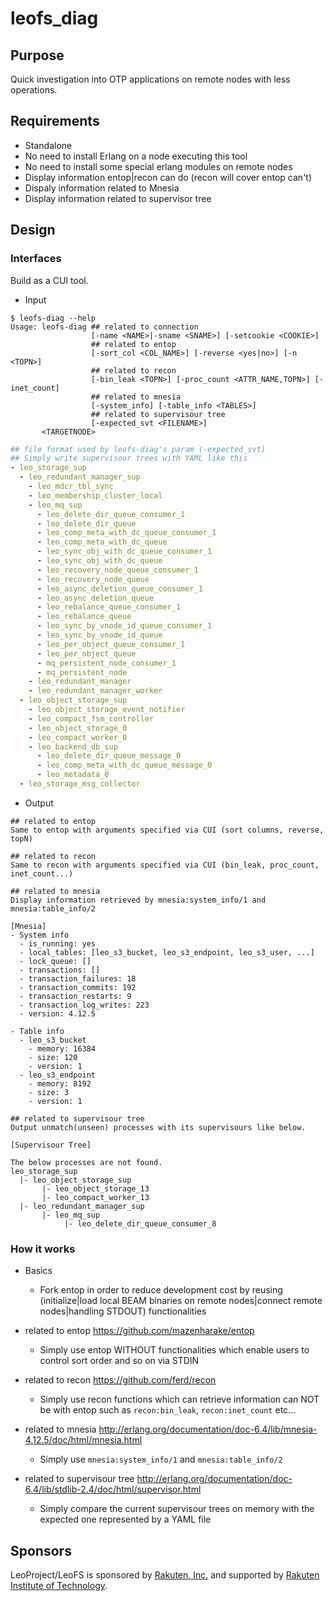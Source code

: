 # leofs_diag

## Purpose
Quick investigation into OTP applications on remote nodes with less operations.

## Requirements
- Standalone
- No need to install Erlang on a node executing this tool
- No need to install some special erlang modules on remote nodes
- Display information entop|recon can do (recon will cover entop can't)
- Dispaly information related to Mnesia
- Display information related to supervisor tree

## Design
### Interfaces
Build as a CUI tool.

- Input

```shell
$ leofs-diag --help
Usage: leofs-diag ## related to connection
                  [-name <NAME>|-sname <SNAME>] [-setcookie <COOKIE>]
                  ## related to entop
                  [-sort_col <COL_NAME>] [-reverse <yes|no>] [-n <TOPN>]
                  ## related to recon
                  [-bin_leak <TOPN>] [-proc_count <ATTR_NAME,TOPN>] [-inet_count] 
                  ## related to mnesia
                  [-system_info] [-table_info <TABLES>]
                  ## related to supervisour tree
                  [-expected_svt <FILENAME>]
       <TARGETNODE>
```

```yaml
## file format used by leofs-diag's param (-expected_svt)
## Simply write supervisour trees with YAML like this
- leo_storage_sup
  - leo_redundant_manager_sup
    - leo_mdcr_tbl_sync
    - leo_membership_cluster_local
    - leo_mq_sup
      - leo_delete_dir_queue_consumer_1
      - leo_delete_dir_queue
      - leo_comp_meta_with_dc_queue_consumer_1
      - leo_comp_meta_with_dc_queue
      - leo_sync_obj_with_dc_queue_consumer_1
      - leo_sync_obj_with_dc_queue
      - leo_recovery_node_queue_consumer_1
      - leo_recovery_node_queue
      - leo_async_deletion_queue_consumer_1
      - leo_async_deletion_queue
      - leo_rebalance_queue_consumer_1
      - leo_rebalance_queue
      - leo_sync_by_vnode_id_queue_consumer_1
      - leo_sync_by_vnode_id_queue
      - leo_per_object_queue_consumer_1
      - leo_per_object_queue
      - mq_persistent_node_consumer_1
      - mq_persistent_node
    - leo_redundant_manager
    - leo_redundant_manager_worker
  - leo_object_storage_sup
    - leo_object_storage_event_notifier
    - leo_compact_fsm_controller
    - leo_object_storage_0
    - leo_compact_worker_0
    - leo_backend_db_sup
      - leo_delete_dir_queue_message_0
      - leo_comp_meta_with_dc_queue_message_0
      - leo_metadata_0
  - leo_storage_msg_collector
```

- Output

```shell
## related to entop
Same to entop with arguments specified via CUI (sort columns, reverse, topN) 

## related to recon
Same to recon with arguments specified via CUI (bin_leak, proc_count, inet_count...)

## related to mnesia
Display information retrieved by mnesia:system_info/1 and mnesia:table_info/2

[Mnesia]
- System info
  - is_running: yes
  - local_tables: [leo_s3_bucket, leo_s3_endpoint, leo_s3_user, ...]
  - lock_queue: []
  - transactions: []
  - transaction_failures: 18
  - transaction_commits: 192
  - transaction_restarts: 9
  - transaction_log_writes: 223
  - version: 4.12.5

- Table info
  - leo_s3_bucket
    - memory: 16384
    - size: 120
    - version: 1
  - leo_s3_endpoint
    - memory: 8192
    - size: 3
    - version: 1

## related to supervisour tree
Output unmatch(unseen) processes with its supervisours like below.

[Supervisour Tree]

The below processes are not found.
leo_storage_sup
  |- leo_object_storage_sup
       |- leo_object_storage_13
       |- leo_compact_worker_13
  |- leo_redundant_manager_sup
       |- leo_mq_sup
            |- leo_delete_dir_queue_consumer_8
```

### How it works
- Basics
  - Fork entop in order to reduce development cost by reusing (initialize|load local BEAM binaries on remote nodes|connect remote nodes|handling STDOUT) functionalities

- related to entop
https://github.com/mazenharake/entop
  - Simply use entop WITHOUT functionalities which enable users to control sort order and so on via STDIN
  
- related to recon
https://github.com/ferd/recon
  - Simply use recon functions which can retrieve information can NOT be with entop such as `recon:bin_leak`, `recon:inet_count` etc...

- related to mnesia
http://erlang.org/documentation/doc-6.4/lib/mnesia-4.12.5/doc/html/mnesia.html
  - Simply use `mnesia:system_info/1` and `mnesia:table_info/2`

- related to supervisour tree
http://erlang.org/documentation/doc-6.4/lib/stdlib-2.4/doc/html/supervisor.html
  - Simply compare the current supervisour trees on memory with the expected one represented by a YAML file

## Sponsors

LeoProject/LeoFS is sponsored by [Rakuten, Inc.](http://global.rakuten.com/corp/) and supported by [Rakuten Institute of Technology](http://rit.rakuten.co.jp/).
